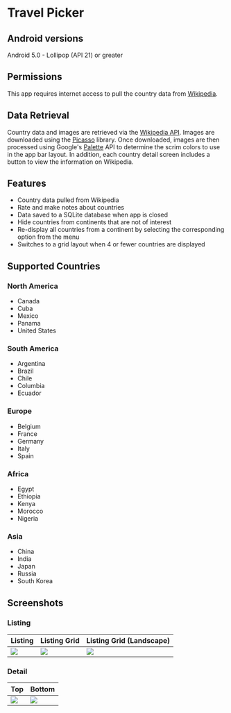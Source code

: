 # Travel Picker

## Android versions
Android 5.0 - Lollipop (API 21) or greater

## Permissions
This app requires internet access to pull the country data from [Wikipedia](https://en.wikipedia.org).

## Data Retrieval
Country data and images are retrieved via the [Wikipedia API](https://en.wikipedia.org/w/api.php). Images are
downloaded using the [Picasso](http://square.github.io/picasso/) library. Once downloaded, images are then processed 
using Google's [Palette](https://developer.android.com/training/material/palette-colors.html) API to determine the 
scrim colors to use in the app bar layout. In addition, each country detail screen includes a button to view the 
information on Wikipedia.

## Features
- Country data pulled from Wikipedia
- Rate and make notes about countries
- Data saved to a SQLite database when app is closed
- Hide countries from continents that are not of interest
- Re-display all countries from a continent by selecting the corresponding option from the menu
- Switches to a grid layout when 4 or fewer countries are displayed

## Supported Countries

### North America
- Canada
- Cuba
- Mexico
- Panama
- United States

### South America
- Argentina
- Brazil
- Chile
- Columbia
- Ecuador

### Europe
- Belgium
- France
- Germany
- Italy
- Spain

### Africa
- Egypt
- Ethiopia
- Kenya
- Morocco
- Nigeria

### Asia
- China
- India
- Japan
- Russia
- South Korea

## Screenshots

### Listing
|  Listing  |  Listing Grid  | Listing Grid (Landscape) |
|-----------|----------------|--------------------------|
| ![][list] | ![][list_grid] | ![][list_grid_land]      |

[list]: assets/listing.png
[list_grid]: assets/listing_grid.png
[list_grid_land]: assets/listing_grid_landscape.png

### Detail
|   Top    |    Bottom   |
|----------|-------------|
| ![][top] | ![][bottom] |

[top]: assets/detail1.png
[bottom]: assets/detail2.png

